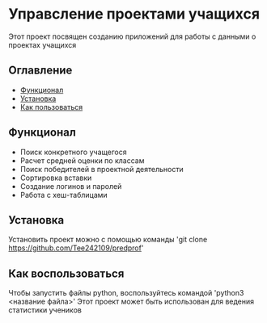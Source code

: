 # Управсление проектами учащихся
Этот проект посвящен созданию приложений для работы с данными о проектах учащихся

## Оглавление
- [Функционал](#функционал)
- [Установка](#установка)
- [Как пользоваться](#как-пользоваться)

  
## Функционал
- Поиск конкретного учащегося
- Расчет средней оценки по классам
- Поиск победителей в проектной деятельности
- Сортировка вставки
- Создание логинов и паролей
- Работа с хеш-таблицами


## Установка
Установить проект можно с помощью команды
'git clone https://github.com/Tee242109/predprof'


## Как воспользоваться
Чтобы запустить файлы python, воспользуйтесь командой 
'python3 <название файла>'
Этот проект может быть использован для ведения статистики учеников
